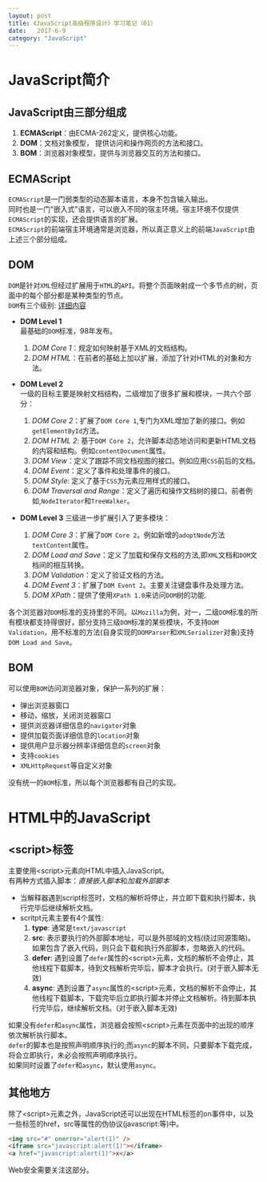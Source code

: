 ```yaml
---
layout: post  
title: 《JavaScript高级程序设计》学习笔记（01） 
date:   2017-6-9  
category: "JavaScript"
---
```

# JavaScript简介  
## JavaScript由三部分组成
 1. **ECMAScript**：由ECMA-262定义，提供核心功能。  
 2. **DOM**：文档对象模型， 提供访问和操作网页的方法和接口。
 3. **BOM**：浏览器对象模型，提供与浏览器交互的方法和接口。
## ECMAScript
`ECMAScript`是一门弱类型的动态脚本语言，本身不包含输入输出。  
同时也是一门"嵌入式"语言，可以嵌入不同的宿主环境。宿主环境不仅提供`ECMAScript`的实现，还会提供语言的扩展。  
`ECMAScript`的前端宿主环境通常是浏览器，所以真正意义上的前端`JavaScript`由上述三个部分组成。    
## DOM
`DOM`是针对`XML`但经过扩展用于`HTML`的`API`。将整个页面映射成一个多节点的树，页面中的每个部分都是某种类型的节点。  
`DOM`有三个级别: [详细内容](https://developer.mozilla.org/fr/docs/DOM_Levels)
 - **DOM Level 1**  
   最基础的`DOM`标准，98年发布。
    1. *DOM Core 1*：规定如何映射基于XML的文档结构。
    2. *DOM HTML*：在前者的基础上加以扩展，添加了针对HTML的对象和方法。  

 - **DOM Level 2**  
   一级的目标主要是映射文档结构，二级增加了很多扩展和模块，一共六个部分：
    1. *DOM Core 2*：扩展了`DOM Core 1`,专门为XML增加了新的接口。例如`getElementById`方法。
    2. *DOM HTML 2*: 基于`DOM Core 2`，允许脚本动态地访问和更新HTML文档的内容和结构。例如`contentDocument`属性。  
    3. *DOM View*：定义了跟踪不同文档视图的接口。例如应用`CSS`前后的文档。
    4. *DOM Event*：定义了事件和处理事件的接口。
    5. *DOM Style*: 定义了基于`CSS`为元素应用样式的接口。
    6. *DOM Traversal and Range*：定义了遍历和操作文档树的接口。前者例如,`NodeIterator`和`TreeWalker`。  

 - **DOM Level 3**
   三级进一步扩展引入了更多模块：
    1. *DOM Core 3*：扩展了`DOM Core 2`。例如新增的`adoptNode`方法`textContent`属性。
    2. *DOM Load and Save*：定义了加载和保存文档的方法,即`XML`文档和`DOM`文档间的相互转换。
    3. *DOM Validation*：定义了验证文档的方法。
    4. *DOM Event 3*：扩展了`DOM Event 2`。主要关注键盘事件及处理方法。
    5. *DOM XPath*：提供了使用`XPath 1.0`来访问`DOM`树的功能.  

各个浏览器对`DOM`标准的支持里的不同。以`Mozilla`为例，对一，二级`DOM`标准的所有模块都支持得很好，部分支持三级`DOM`标准的某些模块，不支持`DOM Validation`，用不标准的方法(自身实现的`DOMParser`和`XMLSerializer`对象)支持`DOM Load and Save`。
  
## BOM
可以使用`BOM`访问浏览器对象，保护一系列的扩展：
- 弹出浏览器窗口
- 移动，缩放，关闭浏览器窗口
- 提供浏览器详细信息的`navigator`对象
- 提供加载页面详细信息的`location`对象
- 提供用户显示器分辨率详细信息的`screen`对象
- 支持`cookies`
- `XMLHttpRequest`等自定义对象  

没有统一的`BOM`标准，所以每个浏览器都有自己的实现。

# HTML中的JavaScript

## \<script\>标签  
主要使用\<script\>元素向HTML中插入JavaScript。  
有两种方式插入脚本：*直接嵌入脚本*和*加载外部脚本*
- 当解释器遇到script标签时，文档的解析将停止，并立即下载和执行脚本，执行完毕后继续解析文档。
- scritpt元素主要有4个属性: 
  1. **type**: 通常是`text/javascript` 
  2. **src**: 表示要执行的外部脚本地址，可以是外部域的文档(绕过同源策略)。如果包含了嵌入代码，则只会下载和执行外部脚本，忽略嵌入的代码。
  3. **defer**: 遇到设置了`defer`属性的\<script\>元素，文档的解析不会停止，其他线程下载脚本，待到文档解析完毕后，脚本才会执行。(对于嵌入脚本无效)
  4. **async**: 遇到设置了`async`属性的\<script\>元素，文档的解析不会停止，其他线程下载脚本，下载完毕后立即执行脚本并停止文档解析。待到脚本执行完毕后，继续解析文档。(对于嵌入脚本无效)

如果没有`defer`和`async`属性，浏览器会按照\<script\>元素在页面中的出现的顺序依次解析执行脚本。  
`defer`的脚本也是按照声明顺序执行的;而`async`的脚本不同，只要脚本下载完成，将会立即执行，未必会按照声明顺序执行。  
如果同时设置了`defer`和`async`，默认使用`async`。  

## 其他地方
除了\<script\>元素之外，JavaScript还可以出现在HTML标签的on事件中，以及一些标签的href，src等属性的伪协议(javascript:等)中。
````HTML
<img src="#" onerror="alert(1)" />
<iframe src="javascript:alert(1)"></iframe>
<a href="javascript:alert(1)">x</a>
````
Web安全需要关注这部分。

